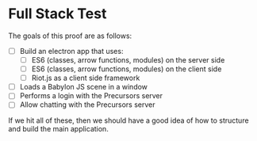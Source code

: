 # Full Stack Test

The goals of this proof are as follows:

- [ ]  Build an electron app that uses:
	- [ ] ES6 (classes, arrow functions, modules) on the server side
	- [ ] ES6 (classes, arrow functions, modules) on the client side
	- [ ] Riot.js as a client side framework
- [ ] Loads a Babylon JS scene in a window
- [ ] Performs a login with the Precursors server
- [ ] Allow chatting with the Precursors server

If we hit all of these, then we should have a good idea of how to structure and build the main application.
